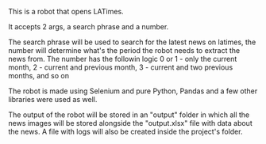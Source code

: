 This is a robot that opens LATimes.

It accepts 2 args, a search phrase and a number.

The search phrase will be used to search for the latest news on latimes, the number will determine what's the period the robot needs to extract the news from.
The number has the followin logic 0 or 1 - only the current month, 2 - current and previous month, 3 - current and two previous months, and so on

The robot is made using Selenium and pure Python, Pandas and a few other libraries were used as well.

The output of the robot will be stored in an "output" folder in which all the news images will be stored alongside the "output.xlsx" file with data about the news.
A file with logs will also be created inside the project's folder.
